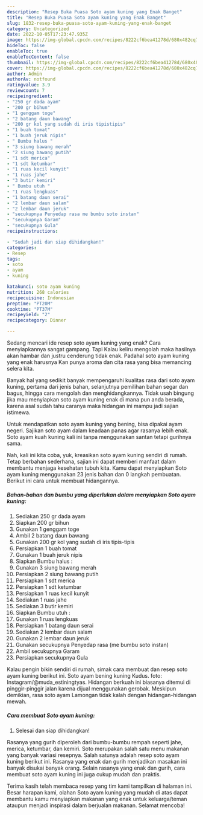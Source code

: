 ```yaml
---
description: "Resep Buka Puasa Soto ayam kuning yang Enak Banget"
title: "Resep Buka Puasa Soto ayam kuning yang Enak Banget"
slug: 1832-resep-buka-puasa-soto-ayam-kuning-yang-enak-banget
category: Uncategorized
date: 2022-10-05T17:23:47.935Z
image: https://img-global.cpcdn.com/recipes/8222cf6bea41278d/680x482cq70/soto-ayam-kuning-foto-resep-utama.jpg
hideToc: false
enableToc: true
enableTocContent: false
thumbnail: https://img-global.cpcdn.com/recipes/8222cf6bea41278d/680x482cq70/soto-ayam-kuning-foto-resep-utama.jpg
cover: https://img-global.cpcdn.com/recipes/8222cf6bea41278d/680x482cq70/soto-ayam-kuning-foto-resep-utama.jpg
author: Admin
authorAv: notfound
ratingvalue: 3.9
reviewcount: 7
recipeingredient:
- "250 gr dada ayam"
- "200 gr bihun"
- "1 genggam toge"
- "2 batang daun bawang"
- "200 gr kol yang sudah di iris tipistipis"
- "1 buah tomat"
- "1 buah jeruk nipis"
- " Bumbu halus "
- "3 siung bawang merah"
- "2 siung bawang putih"
- "1 sdt merica"
- "1 sdt ketumbar"
- "1 ruas kecil kunyit"
- "1 ruas jahe"
- "3 butir kemiri"
- " Bumbu utuh "
- "1 ruas lengkuas"
- "1 batang daun serai"
- "2 lembar daun salam"
- "2 lembar daun jeruk"
- "secukupnya Penyedap rasa me bumbu soto instan"
- "secukupnya Garam"
- "secukupnya Gula"
recipeinstructions:

- "Sudah jadi dan siap dihidangkan!"
categories:
- Resep
tags:
- soto
- ayam
- kuning

katakunci: soto ayam kuning 
nutrition: 268 calories
recipecuisine: Indonesian
preptime: "PT20M"
cooktime: "PT37M"
recipeyield: "2"
recipecategory: Dinner

---
```



Sedang mencari ide resep soto ayam kuning yang enak? Cara menyiapkannya sangat gampang. Tapi Kalau keliru mengolah maka hasilnya akan hambar dan justru cenderung tidak enak. Padahal soto ayam kuning yang enak harusnya Kan punya aroma dan cita rasa yang bisa memancing selera kita.


Banyak hal yang sedikit banyak mempengaruhi kualitas rasa dari soto ayam kuning, pertama dari jenis bahan, selanjutnya pemilihan bahan segar dan bagus, hingga cara mengolah dan menghidangkannya. Tidak usah bingung jika mau menyiapkan soto ayam kuning enak di mana pun anda berada, karena asal sudah tahu caranya maka hidangan ini mampu jadi sajian istimewa.

Untuk mendapatkan soto ayam kuning yang bening, bisa dipakai ayam negeri. Sajikan soto ayam dalam keadaan panas agar rasanya lebih enak. Soto ayam kuah kuning kali ini tanpa menggunakan santan tetapi gurihnya sama.


Nah, kali ini kita coba, yuk, kreasikan soto ayam kuning sendiri di rumah. Tetap berbahan sederhana, sajian ini dapat memberi manfaat dalam membantu menjaga kesehatan tubuh kita. Kamu dapat menyiapkan Soto ayam kuning menggunakan 23 jenis bahan dan 0 langkah pembuatan. Berikut ini cara untuk membuat hidangannya.

<!--inarticleads1-->

##### Bahan-bahan dan bumbu yang diperlukan dalam menyiapkan Soto ayam kuning:

1. Sediakan 250 gr dada ayam
1. Siapkan 200 gr bihun
1. Gunakan 1 genggam toge
1. Ambil 2 batang daun bawang
1. Gunakan 200 gr kol yang sudah di iris tipis-tipis
1. Persiapkan 1 buah tomat
1. Gunakan 1 buah jeruk nipis
1. Siapkan  Bumbu halus :
1. Gunakan 3 siung bawang merah
1. Persiapkan 2 siung bawang putih
1. Persiapkan 1 sdt merica
1. Persiapkan 1 sdt ketumbar
1. Persiapkan 1 ruas kecil kunyit
1. Sediakan 1 ruas jahe
1. Sediakan 3 butir kemiri
1. Siapkan  Bumbu utuh :
1. Gunakan 1 ruas lengkuas
1. Persiapkan 1 batang daun serai
1. Sediakan 2 lembar daun salam
1. Gunakan 2 lembar daun jeruk
1. Gunakan secukupnya Penyedap rasa (me bumbu soto instan)
1. Ambil secukupnya Garam
1. Persiapkan secukupnya Gula


Kalau pengin bikin sendiri di rumah, simak cara membuat dan resep soto ayam kuning berikut ini. Soto ayam bening kuning Kudus. foto: Instagram/@muda_estiningtyas. Hidangan berkuah ini biasanya ditemui di pinggir-pinggir jalan karena dijual menggunakan gerobak. Meskipun demikian, rasa soto ayam Lamongan tidak kalah dengan hidangan-hidangan mewah. 

<!--inarticleads2-->

##### Cara membuat Soto ayam kuning:


1. Selesai dan siap dihidangkan!

Rasanya yang gurih diperoleh dari bumbu-bumbu rempah seperti jahe, merica, ketumbar, dan kemiri. Soto merupakan salah satu menu makanan yang banyak variasi resepnya. Salah satunya adalah resep soto ayam kuning berikut ini. Rasanya yang enak dan gurih menjadikan masakan ini banyak disukai banyak orang. Selain rasanya yang enak dan gurih, cara membuat soto ayam kuning ini juga cukup mudah dan praktis. 

Terima kasih telah membaca resep yang tim kami tampilkan di halaman ini. Besar harapan kami, olahan Soto ayam kuning yang mudah di atas dapat membantu kamu menyiapkan makanan yang enak untuk keluarga/teman ataupun menjadi inspirasi dalam berjualan makanan. Selamat mencoba!
